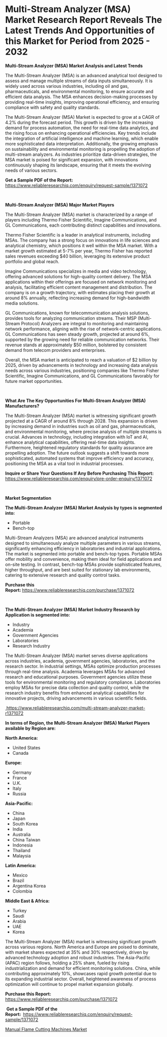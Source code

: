 <p><h1>Multi-Stream Analyzer (MSA) Market Research Report Reveals The Latest Trends And Opportunities of this Market for Period from 2025 - 2032</h1></p><p><strong>Multi-Stream Analyzer (MSA) Market Analysis and Latest Trends</strong></p>
<p><p>The Multi-Stream Analyzer (MSA) is an advanced analytical tool designed to assess and manage multiple streams of data inputs simultaneously. It is widely used across various industries, including oil and gas, pharmaceuticals, and environmental monitoring, to ensure accurate and efficient data analysis. The MSA enhances decision-making processes by providing real-time insights, improving operational efficiency, and ensuring compliance with safety and quality standards.</p><p>The Multi-Stream Analyzer (MSA) Market is expected to grow at a CAGR of 4.2% during the forecast period. This growth is driven by the increasing demand for process automation, the need for real-time data analytics, and the rising focus on enhancing operational efficiencies. Key trends include the integration of artificial intelligence and machine learning, which enable more sophisticated data interpretation. Additionally, the growing emphasis on sustainability and environmental monitoring is propelling the adoption of multi-stream analyzers. As industries prioritize data-driven strategies, the MSA market is poised for significant expansion, with innovations continuously shaping its landscape, ensuring that it meets the evolving needs of various sectors.</p></p>
<p><strong>Get a Sample PDF of the Report:&nbsp;</strong> <a href="https://www.reliableresearchiq.com/enquiry/request-sample/1371072?utm_campaign=2752&utm_medium=2&utm_source=Github&utm_content=ia&utm_term=22032025&utm_id=multi-stream-analyzer-msa">https://www.reliableresearchiq.com/enquiry/request-sample/1371072</a></p>
<p>&nbsp;</p>
<p><strong>Multi-Stream Analyzer (MSA) Major Market Players</strong></p>
<p><p>The Multi-Stream Analyzer (MSA) market is characterized by a range of players including Thermo Fisher Scientific, Imagine Communications, and GL Communications, each contributing distinct capabilities and innovations.</p><p>Thermo Fisher Scientific is a leader in analytical instruments, including MSAs. The company has a strong focus on innovations in life sciences and analytical chemistry, which positions it well within the MSA market. With a market growth estimated at 5-7% per year, Thermo Fisher has reported sales revenues exceeding $40 billion, leveraging its extensive product portfolio and global reach.</p><p>Imagine Communications specializes in media and video technology, offering advanced solutions for high-quality content delivery. The MSA applications within their offerings are focused on network monitoring and analysis, facilitating efficient content management and distribution. The company is on a growth trajectory, with estimates placing their growth at around 8% annually, reflecting increasing demand for high-bandwidth media solutions.</p><p>GL Communications, known for telecommunication analysis solutions, provides tools for analyzing communication streams. Their MSP (Multi-Stream Protocol) Analyzers are integral to monitoring and maintaining network performance, aligning with the rise of network-centric applications. GL Communications has seen steady growth, projected at around 6%, supported by the growing need for reliable communication networks. Their revenue stands at approximately $50 million, bolstered by consistent demand from telecom providers and enterprises.</p><p>Overall, the MSA market is anticipated to reach a valuation of $2 billion by 2025, driven by advancements in technology and increasing data analysis needs across various industries, positioning companies like Thermo Fisher Scientific, Imagine Communications, and GL Communications favorably for future market opportunities.</p></p>
<p>&nbsp;</p>
<p><strong>What Are The Key Opportunities For Multi-Stream Analyzer (MSA) Manufacturers?</strong></p>
<p><p>The Multi-Stream Analyzer (MSA) market is witnessing significant growth projected at a CAGR of around 8% through 2028. This expansion is driven by increasing demand in industries such as oil and gas, pharmaceuticals, and environmental monitoring, where precise analysis of multiple streams is crucial. Advances in technology, including integration with IoT and AI, enhance analytical capabilities, offering real-time data insights. Furthermore, heightened regulatory standards for quality assurance are propelling adoption. The future outlook suggests a shift towards more sophisticated, automated systems that improve efficiency and accuracy, positioning the MSA as a vital tool in industrial processes.</p></p>
<p><strong>Inquire or Share Your Questions If Any Before Purchasing This Report:</strong> <a href="https://www.reliableresearchiq.com/enquiry/pre-order-enquiry/1371072?utm_campaign=2752&utm_medium=2&utm_source=Github&utm_content=ia&utm_term=22032025&utm_id=multi-stream-analyzer-msa">https://www.reliableresearchiq.com/enquiry/pre-order-enquiry/1371072</a></p>
<p>&nbsp;</p>
<p><strong>Market Segmentation</strong></p>
<p><strong>The Multi-Stream Analyzer (MSA) Market Analysis by types is segmented into:</strong></p>
<p><ul><li>Portable</li><li>Bench-top</li></ul></p>
<p><p>Multi-Stream Analyzers (MSA) are advanced analytical instruments designed to simultaneously analyze multiple parameters in various streams, significantly enhancing efficiency in laboratories and industrial applications. The market is segmented into portable and bench-top types. Portable MSAs offer mobility and convenience, making them ideal for field applications and on-site testing. In contrast, bench-top MSAs provide sophisticated features, higher throughput, and are best suited for stationary lab environments, catering to extensive research and quality control tasks.</p></p>
<p><strong>Purchase this Report:&nbsp;</strong><a href="https://www.reliableresearchiq.com/purchase/1371072?utm_campaign=2752&utm_medium=2&utm_source=Github&utm_content=ia&utm_term=22032025&utm_id=multi-stream-analyzer-msa">https://www.reliableresearchiq.com/purchase/1371072</a></p>
<p>&nbsp;</p>
<p><strong>The Multi-Stream Analyzer (MSA) Market Industry Research by Application is segmented into:</strong></p>
<p><ul><li>Industry</li><li>Academia</li><li>Government Agencies</li><li>Laboratories</li><li>Research Industry</li></ul></p>
<p><p>The Multi-Stream Analyzer (MSA) market serves diverse applications across industries, academia, government agencies, laboratories, and the research sector. In industrial settings, MSAs optimize production processes through real-time analysis. Academia leverages MSAs for advanced research and educational purposes. Government agencies utilize these tools for environmental monitoring and regulatory compliance. Laboratories employ MSAs for precise data collection and quality control, while the research industry benefits from enhanced analytical capabilities for innovative projects, driving advancements in various scientific fields.</p></p>
<p><a href="https://www.reliableresearchiq.com/multi-stream-analyzer-market-r1371072?utm_campaign=2752&utm_medium=2&utm_source=Github&utm_content=ia&utm_term=22032025&utm_id=multi-stream-analyzer-msa">&nbsp;https://www.reliableresearchiq.com/multi-stream-analyzer-market-r1371072</a></p>
<p><strong>In terms of Region, the Multi-Stream Analyzer (MSA) Market Players available by Region are:</strong></p>
<p>
    <p> <strong> North America: </strong>
        <ul>
            <li>United States</li>
            <li>Canada</li>
        </ul>
        </p> 
    <p> <strong> Europe: </strong>
        <ul>
            <li>Germany</li>
            <li>France</li>
            <li>U.K.</li>
            <li>Italy</li>
            <li>Russia</li>
        </ul>
        </p> 
    <p> <strong> Asia-Pacific: </strong>
        <ul>
            <li>China</li>
            <li>Japan</li>
            <li>South Korea</li>
            <li>India</li>
            <li>Australia</li>
            <li>China Taiwan</li>
            <li>Indonesia</li>
            <li>Thailand</li>
            <li>Malaysia</li>
        </ul>
        </p> 
    <p> <strong> Latin America: </strong>
        <ul>
            <li>Mexico</li>
            <li>Brazil</li>
            <li>Argentina Korea</li>
            <li>Colombia</li>
        </ul>
        </p> 
    <p> <strong> Middle East & Africa: </strong>
        <ul>
            <li>Turkey</li>
            <li>Saudi</li>
            <li>Arabia</li>
            <li>UAE</li>
            <li>Korea</li>
        </ul>
    </p>
    </p>
<p><p>The Multi-Stream Analyzer (MSA) market is witnessing significant growth across various regions. North America and Europe are poised to dominate, with market shares expected at 35% and 30% respectively, driven by advanced technology adoption and robust industries. The Asia-Pacific (APAC) region follows, holding a 25% share, fueled by rising industrialization and demand for efficient monitoring solutions. China, while contributing approximately 10%, showcases rapid growth potential due to its expanding industrial sector. Overall, heightened awareness of process optimization will continue to propel market expansion globally.</p></p>
<p><strong>Purchase this Report: </strong><a href="https://www.reliableresearchiq.com/purchase/1371072?utm_campaign=2752&utm_medium=2&utm_source=Github&utm_content=ia&utm_term=22032025&utm_id=multi-stream-analyzer-msa">https://www.reliableresearchiq.com/purchase/1371072</a></p>
<p>&nbsp;<strong>Get a Sample PDF of the Report:&nbsp;&nbsp;</strong><a href="https://www.reliableresearchiq.com/enquiry/request-sample/1371072?utm_campaign=2752&utm_medium=2&utm_source=Github&utm_content=ia&utm_term=22032025&utm_id=multi-stream-analyzer-msa">https://www.reliableresearchiq.com/enquiry/request-sample/1371072</a></p>
<p><strong></strong></p>
<p><p><a href="https://github.com/zanoligarav/Market-Research-Report-List-1/blob/main/manual-flame-cutting-machines-market.md?utm_campaign=2752&utm_medium=2&utm_source=Github&utm_content=ia&utm_term=22032025&utm_id=multi-stream-analyzer-msa">Manual Flame Cutting Machines Market</a></p></p>